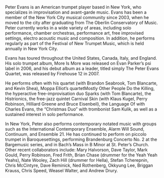 Peter Evans is an American trumpet player based in New York, who specializes in improvisation and avant-garde music. Evans has been a member of the New York City musical community since 2003, when he moved to the city after graduating from The Oberlin Conservatory of Music. Peter currently works in a wide variety of areas, including solo performance, chamber orchestras, performance art, free improvised settings, electro acoustic music and composition. In addition, he performs regularly as part of the Festival of New Trumpet Music, which is held annually in New York City.

Evans has toured throughout the United States, Canada, Italy, and England. His solo trumpet album, More Is More was released on Evan Parker’s psi label in 2006, and his debut album as a leader, titled simply The Peter Evans Quartet, was released by Firehouse 12 in 2007.

He performs often with his quartet (with Brandon Seabrook, Tom Blancarte, and Kevin Shea), Moppa Elliot’s quartetMostly Other People Do the Killing, the hyperactive free-improvisation duo Sparks (with Tom Blancarte), the Histrionics, the free-jazz quintet Carnival Skin (with Klaus Kugel, Perry Robinson, Hilliard Greene and Bruce Eisenbeil), the Language Of with Charles Evans, the “Christmas Duo” with trombonist Sam Kulik, as well as a sustained interest in solo performance.

In New York, Peter also performs contemporary notated music with groups such as the International Contemporary Ensemble, Alarm Will Sound, Continuum, and Ensemble 21. He has continued to perform on piccolo trumpet in Baroquesettings, performing Brandenburg Concerto No. 2 at the Bargemusic series, and in Bach’s Mass in B Minor at St. Peter’s Church. Other recent collaborators include: Mary Halvorson, Dave Taylor, Mark Gould, Perry Robinson, Fred Frith, Brian Chase (drummer for the Yeah Yeah Yeahs), Nate Wooley, Zach Hill (drummer for Hella), Stefan Tcherepnin, Chris McCintyre, Dave Reminick, Ned Rothenberg, Okkyung Lee, Briggan Krauss, Chris Speed, Weasel Walter, and Andrew Drury.
